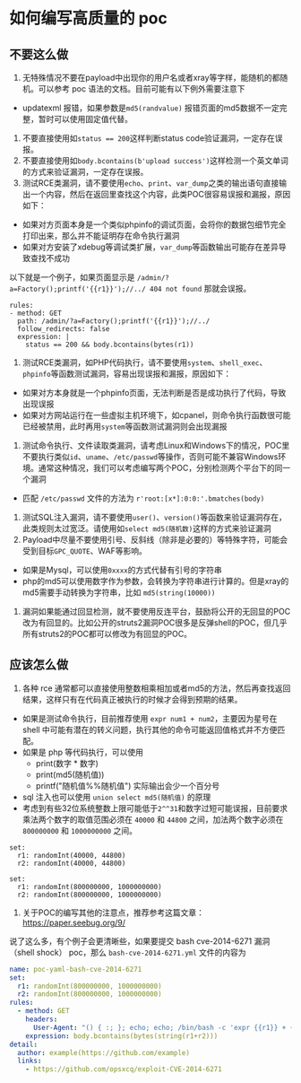 # 如何编写高质量的 poc

## 不要这么做

1. 无特殊情况不要在payload中出现你的用户名或者xray等字样，能随机的都随机。可以参考 poc 语法的文档。目前可能有以下例外需要注意下
 - updatexml 报错，如果参数是`md5(randvalue)` 报错页面的md5数据不一定完整，暂时可以使用固定值代替。
1. 不要直接使用如`status == 200`这样判断status code验证漏洞，一定存在误报。
1. 不要直接使用如`body.bcontains(b'upload success')`这样检测一个英文单词的方式来验证漏洞，一定存在误报。
1. 测试RCE类漏洞，请不要使用`echo`、`print`、`var_dump`之类的输出语句直接输出一个内容，然后在返回里查找这个内容，此类POC很容易误报和漏报，原因如下：
  - 如果对方页面本身是一个类似phpinfo的调试页面，会将你的数据包细节完全打印出来，那么并不能证明存在命令执行漏洞
  - 如果对方安装了xdebug等调试类扩展，`var_dump`等函数输出可能存在差异导致查找不成功
  
  以下就是一个例子，如果页面显示是 `/admin/?a=Factory();printf('{{r1}}');//../ 404 not found` 那就会误报。
  ```
  rules:
  - method: GET
    path: /admin/?a=Factory();printf('{{r1}}');//../
    follow_redirects: false
    expression: |
      status == 200 && body.bcontains(bytes(r1))
  ```
1.  测试RCE类漏洞，如PHP代码执行，请不要使用`system`、`shell_exec`、`phpinfo`等函数测试漏洞，容易出现误报和漏报，原因如下：
  - 如果对方本身就是一个phpinfo页面，无法判断是否是成功执行了代码，导致出现误报
  - 如果对方网站运行在一些虚拟主机环境下，如cpanel，则命令执行函数很可能已经被禁用，此时再用`system`等函数测试漏洞则会出现漏报
1. 测试命令执行、文件读取类漏洞，请考虑Linux和Windows下的情况，POC里不要执行类似`id`、`uname`、`/etc/passwd`等操作，否则可能不兼容Windows环境。通常这种情况，我们可以考虑编写两个POC，分别检测两个平台下的同一个漏洞
  - 匹配 `/etc/passwd` 文件的方法为 `r'root:[x*]:0:0:'.bmatches(body)`
1. 测试SQL注入漏洞，请不要使用`user()`、`version()`等函数来验证漏洞存在，此类规则太过宽泛。请使用如`select md5(随机数)`这样的方式来验证漏洞
1. Payload中尽量不要使用引号、反斜线（除非是必要的）等特殊字符，可能会受到目标`GPC_QUOTE`、WAF等影响。
  - 如果是Mysql，可以使用`0xxxx`的方式代替有引号的字符串
  - php的md5可以使用数字作为参数，会转换为字符串进行计算的。但是xray的md5需要手动转换为字符串，比如 `md5(string(10000))`
1. 漏洞如果能通过回显检测，就不要使用反连平台，鼓励将公开的无回显的POC改为有回显的。比如公开的struts2漏洞POC很多是反弹shell的POC，但几乎所有struts2的POC都可以修改为有回显的POC。

## 应该怎么做

1. 各种 rce 通常都可以直接使用整数相乘相加或者md5的方法，然后再查找返回结果，这样只有在代码真正被执行的时候才会得到预期的结果。
  - 如果是测试命令执行，目前推荐使用 `expr num1 + num2`，主要因为星号在 shell 中可能有潜在的转义问题，执行其他的命令可能返回值格式并不方便匹配。
  - 如果是 php 等代码执行，可以使用
     - print(数字 * 数字)
     - print(md5(随机值))
     - printf("随机值%%随机值") 实际输出会少一个百分号
  - sql 注入也可以使用 `union select md5(随机值)` 的原理
  - 考虑到有些32位系统整数上限可能低于`2^^31`和数字过短可能误报，目前要求乘法两个数字的取值范围必须在 `40000` 和 `44800` 之间，加法两个数字必须在 `800000000` 和 `1000000000` 之间。
  
  ```
  set:
    r1: randomInt(40000, 44800)
    r2: randomInt(40000, 44800)
  
  set:
    r1: randomInt(800000000, 1000000000)
    r2: randomInt(800000000, 1000000000)
  ```

1. 关于POC的编写其他的注意点，推荐参考这篇文章：<https://paper.seebug.org/9/>

说了这么多，有个例子会更清晰些，如果要提交 bash cve-2014-6271 漏洞（shell shock） poc，那么 `bash-cve-2014-6271.yml` 文件的内容为

```yaml
name: poc-yaml-bash-cve-2014-6271
set:
  r1: randomInt(800000000, 1000000000)
  r2: randomInt(800000000, 1000000000)
rules:
  - method: GET
    headers:
      User-Agent: "() { :; }; echo; echo; /bin/bash -c 'expr {{r1}} + {{r2}}'"
    expression: body.bcontains(bytes(string(r1+r2)))
detail:
  author: example(https://github.com/example)
  links:
    - https://github.com/opsxcq/exploit-CVE-2014-6271
```

